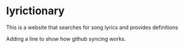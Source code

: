 # lyrictionary
This is a website that searches for song lyrics and provides definitions

Adding a line to show how github syncing works.